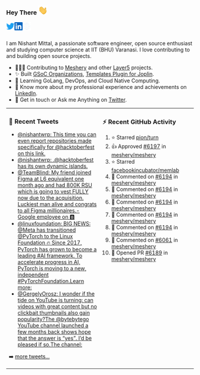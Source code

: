### Hey There <img src="./assets/wave.gif" width="25px">
<a href="http://urls.nishantwrp.com/github-to-twitter" target="_blank">
  <img align="left" alt="Nishant's Twitter" width="22px" src="./assets/twitter.svg" />
</a>
<a href="http://urls.nishantwrp.com/github-to-linkedin" target="_blank">
  <img align="left" alt="Nishant's LinkedIn" width="22px" src="./assets/linkedin.svg" />
</a>
<a href="http://urls.nishantwrp.com/github-to-site" target="_blank">
  <img align="left" alt="Nishant's Site" width="22px" src="./assets/globe.svg" />
</a>
<br /><br />

I am Nishant Mittal, a passionate software engineer, open source enthusiast and studying computer science at IIT (BHU) Varanasi. I love contributing to and building open source projects.

- 👨🏽‍💻 Contributing to [Meshery](https://meshery.io/) and other [Layer5](https://layer5.io/) projects.
- ✨ Built [GSoC Organizations](https://www.gsocorganizations.dev/), [Templates Plugin for Joplin](https://github.com/joplin/plugin-templates).
- 🌱 Learning GoLang, DevOps, and Cloud Native Computing.
- 🚀 Know more about my professional experience and achievements on [LinkedIn](http://urls.nishantwrp.com/github-to-linkedin).
- 💬 Get in touch or Ask me Anything on [Twitter](http://urls.nishantwrp.com/github-to-twitter).

<table><tr>
<td valign="top" width="50%">

### 📱 Recent Tweets
<!-- TWITTER:START -->
- [@nishantwrp: This time you can even report repositories made specifically for @hacktoberfest on this link.](https://rss.app/articles/cb4e791f6f6d729c074351566bd3a7c508111d6e1136a1e9c3ec930d979628d4f61eb1492ac7df6df4a16a7cdb16099365dc68e3c3177a138f)
- [@nishantwrp: .@hacktoberfest has its own dynamic islands.](https://rss.app/articles/cb4e791f6f6d729c074351566bd3a7c508111d6e1136a1e9c3ec930d979628d4f61eb1492ac7df6df4a16a7cdb140a9b69d168e7c613791c8b)
- [@TeamBlind: My friend joined Figma at L6 equivalent one month ago and had 800K RSU which is going to vest FULLY now due to the acquisition. Luckiest man alive and congrats to all Figma millionaires.- Google employee on 🅱️](https://rss.app/articles/cb4e791f6f6d729c074351566bd3a7c508111d6e2b3ab3ece0ee8e1481c974d3e30bb04f76d9db6ff3a76a7edd170c9462d768e1c1167e13)
- [@linuxfoundation: BIG NEWS: @Meta has transitioned @PyTorch to the Linux Foundation 🔥 Since 2017, PyTorch has grown to become a leading #AI framework. To accelerate progress in AI, PyTorch is moving to a new, independent #PyTorchFoundation.Learn more:](https://rss.app/articles/cb4e791f6f6d729c074351566bd3a7c508111d6e1336bcf4dae4880f8b8266d3eb10ab132a9c8f2cb6e1757cda12069061d26ce6c6117e128e3cc36184c5)
- [@GergelyOrosz: I wonder if the tide on YouTube is turning: can videos with great content but no clickbait thumbnails also gain popularity?The @bytebytego YouTube channel launched a few months back shows hope that the answer is “yes”. I’d be pleased if so.The channel:](https://rss.app/articles/cb4e791f6f6d729c074351566bd3a7c508111d6e383aa0e6c7ee9e35978974ddad0cb15d2d9d9d77f2a76c75da15069461d66ee1c6167c168338c7)
<!-- TWITTER:END -->
➡️ [more tweets...](http://urls.nishantwrp.com/github-to-twitter)

</td>
<td valign="top" width="50%">

### ⚡ Recent GitHub Activity
<!--RECENT_ACTIVITY:start-->
1. ⭐ Starred [pion/turn](https://github.com/pion/turn)
2. 👍 Approved [#6197](https://github.com/meshery/meshery/pull/6197#pullrequestreview-1106059145) in [meshery/meshery](https://github.com/meshery/meshery)
3. ⭐ Starred [facebookincubator/memlab](https://github.com/facebookincubator/memlab)
4. 💬 Commented on [#6194](https://github.com/meshery/meshery/pull/6194#discussion_r967908830) in [meshery/meshery](https://github.com/meshery/meshery)
5. 💬 Commented on [#6194](https://github.com/meshery/meshery/pull/6194#issuecomment-1242594611) in [meshery/meshery](https://github.com/meshery/meshery)
6. 💬 Commented on [#6194](https://github.com/meshery/meshery/pull/6194#issuecomment-1242589652) in [meshery/meshery](https://github.com/meshery/meshery)
7. 💬 Commented on [#6194](https://github.com/meshery/meshery/pull/6194#issuecomment-1242564250) in [meshery/meshery](https://github.com/meshery/meshery)
8. 💬 Commented on [#6194](https://github.com/meshery/meshery/pull/6194#discussion_r967544919) in [meshery/meshery](https://github.com/meshery/meshery)
9. 💬 Commented on [#6061](https://github.com/meshery/meshery/pull/6061#issuecomment-1240024087) in [meshery/meshery](https://github.com/meshery/meshery)
10. 💪 Opened PR [#6189](https://github.com/meshery/meshery/pull/6189) in [meshery/meshery](https://github.com/meshery/meshery)
<!--RECENT_ACTIVITY:end-->

</td>
</tr></table>
